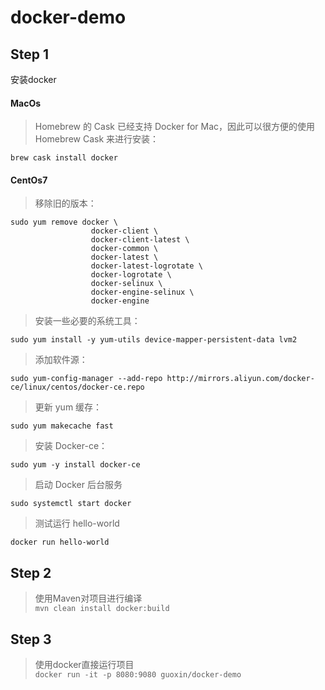 # docker-demo
## Step 1
安装docker
#### MacOs
>Homebrew 的 Cask 已经支持 Docker for Mac，因此可以很方便的使用 Homebrew Cask 来进行安装：
 ```$xslt
 brew cask install docker
 ```
#### CentOs7
>移除旧的版本：
```$xslt
sudo yum remove docker \
                  docker-client \
                  docker-client-latest \
                  docker-common \
                  docker-latest \
                  docker-latest-logrotate \
                  docker-logrotate \
                  docker-selinux \
                  docker-engine-selinux \
                  docker-engine
```
>安装一些必要的系统工具：
```$xslt
sudo yum install -y yum-utils device-mapper-persistent-data lvm2
```
>添加软件源：
```$xslt
sudo yum-config-manager --add-repo http://mirrors.aliyun.com/docker-ce/linux/centos/docker-ce.repo
```
>更新 yum 缓存：
```$xslt
sudo yum makecache fast
```
>安装 Docker-ce：
```$xslt
sudo yum -y install docker-ce
```
>启动 Docker 后台服务
```$xslt
sudo systemctl start docker
```
>测试运行 hello-world
```$xslt
docker run hello-world
```

## Step 2
>使用Maven对项目进行编译  
`mvn clean install docker:build`

## Step 3
>使用docker直接运行项目  
`docker run -it -p 8080:9080 guoxin/docker-demo`